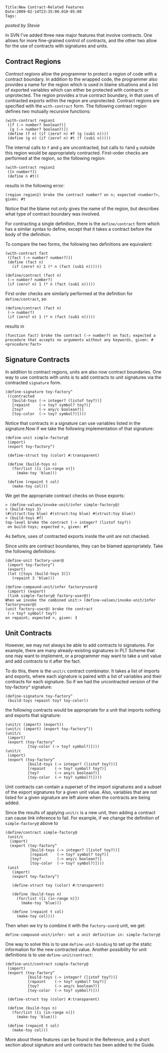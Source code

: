 
    Title:New Contract-Related Features
    Date:2009-02-14T23:35:00.010-05:00
    Tags:

*posted by Stevie*

In SVN I've added three new major features that involve contracts. One allows for more fine-grained control of contracts, and the other two allow for the use of contracts with signatures and units.

Contract Regions
---

_Contract regions_ allow the programmer to protect a region of code with a contract boundary.  In addition to the wrapped code, the programmer also provides a name for the region which is used in blame situations and a list of exported variables which can either be protected with contracts or unprotected.  The region provides a true contract boundary, in that uses of contracted exports within the region are unprotected.  Contract regions are specified with the `with-contract` form.  The following contract region defines two mutually recursive functions:

```racket
(with-contract region1
 ([f (-> number? boolean?)]
  [g (-> number? boolean?)])
 (define (f n) (if (zero? n) #f (g (sub1 n))))
 (define (g n) (if (zero? n) #t (f (sub1 n)))))
 ```

The internal calls to `f` and `g` are uncontracted, but calls to `f`and `g` outside this region would be appropriately contracted.  First-order checks are performed at the region, so the
following region:

```racket
(with-contract region2
 ([n number?])
 (define n #t))
 ```

results in the following error:

```racket
(region region2) broke the contract number? on n; expected <number?>, given: #t
```

Notice that the blame not only gives the name of the region, but describes what type of contract boundary was involved.

For contracting a single definition, there is the `define/contract` form which has a similar syntax to define, except that it takes a
contract before the body of the definition.  

To compare the two forms, the following two definitions are equivalent:

```racket
(with-contract fact
 ([fact (-> number? number?)])
 (define (fact n)
   (if (zero? n) 1 (* n (fact (sub1 n))))))

(define/contract (fact n)
 (-> number? number?)
 (if (zero? n) 1 (* n (fact (sub1 n)))))
```

First order checks are similarly performed at the definition for
`define/contract`, so

```racket
(define/contract (fact n)
 (-> number?)
 (if (zero? n) 1 (* n (fact (sub1 n)))))
```

results in

```racket
(function fact) broke the contract (-> number?) on fact; expected a procedure that accepts no arguments without any keywords, given: #<procedure:fact>
```

Signature Contracts
---

In addition to contract regions, units are also now contract boundaries.  One way to use contracts with units is to add contracts to unit signatures via the contracted `signature` form.

```racket
(define-signature toy-factory^
 ((contracted
   [build-toys (-> integer? (listof toy?))]
   [repaint    (-> toy? symbol? toy?)]
   [toy?       (-> any/c boolean?)]
   [toy-color  (-> toy? symbol?)])))
```

Notice that contracts in a signature can use variables listed in the signature.Now if we take the following implementation of that signature:

```racket
(define-unit simple-factory@
 (import)
 (export toy-factory^)
  
 (define-struct toy (color) #:transparent)
  
 (define (build-toys n)
   (for/list ([i (in-range n)])
     (make-toy 'blue)))
  
 (define (repaint t col)
   (make-toy col)))
```

We get the appropriate contract checks on those exports:

```racket
> (define-values/invoke-unit/infer simple-factory@)
> (build-toys 3)
(#(struct:toy blue) #(struct:toy blue) #(struct:toy blue))
> (build-toys #f)
top-level broke the contract (-> integer? (listof toy?))
 on build-toys; expected >, given: #f
```

As before, uses of contracted exports inside the unit are not checked.

Since units are contract boundaries, they can be blamed appropriately.  Take the following definitions:

```racket
(define-unit factory-user@
 (import toy-factory^)
 (export)
 (let ([toys (build-toys 3)])
   (repaint 3 'blue)))

(define-compound-unit/infer factory+user@
 (import) (export)
 (link simple-factory@ factory-user@))
When we invoke the combined unit:> (define-values/invoke-unit/infer factory+user@)
(unit factory-user@) broke the contract
 (-> toy? symbol? toy?)
on repaint; expected >, given: 3
```

Unit Contracts
---

However, we may not always be able to add contracts to signatures.  For example, there are many already-existing signatures in PLT Scheme that one may want to implement, or a programmer may want to take a unit value and add contracts to it after the fact.

To do this, there is the `unit/c` contract combinator.  It takes a list of imports and exports, where each signature is paired with a list of variables and their contracts for each signature.  So if we had the uncontracted version of the toy-factory^ signature:

```racket
(define-signature toy-factory^
 (build-toys repaint toy? toy-color))
```

the following contracts would be appropriate for a unit that imports nothing and exports that signature:

```racket
(unit/c (import) (export))
(unit/c (import) (export toy-factory^))
(unit/c
 (import)
 (export (toy-factory^
          [toy-color (-> toy? symbol?)])))
(unit/c
 (import)
 (export (toy-factory^
          [build-toys (-> integer? (listof toy?))]
          [repaint    (-> toy? symbol? toy?)]
          [toy?       (-> any/c boolean?)]
          [toy-color  (-> toy? symbol?)])))
```

Unit contracts can contain a superset of the import signatures and a subset of the export signatures for a given unit value.  Also, variables that are not listed for a given signature are left alone when the contracts are being added.

Since the results of applying `unit/c` is a new unit, then adding a contract can cause link inference to fail.  For example, if we change the definition of `simple-factory@` above to

```racket
(define/contract simple-factory@
 (unit/c
  (import)
  (export (toy-factory^
           [build-toys (-> integer? (listof toy?))]
           [repaint    (-> toy? symbol? toy?)]
           [toy?       (-> any/c boolean?)]
           [toy-color  (-> toy? symbol?)])))
 (unit
   (import)
   (export toy-factory^)
  
   (define-struct toy (color) #:transparent)
  
   (define (build-toys n)
     (for/list ([i (in-range n)])
       (make-toy 'blue)))
  
   (define (repaint t col)
     (make-toy col))))
```

Then when we try to combine it with the `factory-user@` unit, we
get:

```racket
define-compound-unit/infer: not a unit definition in: simple-factory@
```

One way to solve this is to use `define-unit-binding` to set up the static information for the new contracted value.  Another possibility for unit definitions is to use `define-unit/contract`:

```racket
(define-unit/contract simple-factory@
 (import)
 (export (toy-factory^
          [build-toys (-> integer? (listof toy?))]
          [repaint    (-> toy? symbol? toy?)]
          [toy?       (-> any/c boolean?)]
          [toy-color  (-> toy? symbol?)]))

 (define-struct toy (color) #:transparent)

 (define (build-toys n)
   (for/list ([i (in-range n)])
     (make-toy 'blue)))

 (define (repaint t col)
   (make-toy col)))
```

More about these features can be found in the Reference, and a short section about signature and unit contracts has been added to the Guide.